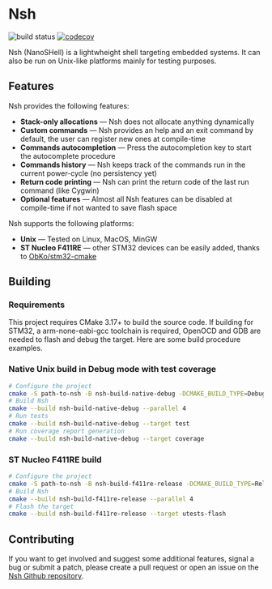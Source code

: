 # Nsh
![build status](https://github.com/juliencombattelli/nsh/workflows/Build%20&%20Tests/badge.svg)
[![codecov](https://codecov.io/gh/juliencombattelli/nsh/branch/main/graph/badge.svg?token=0L5KEeuCMn)](https://codecov.io/gh/juliencombattelli/nsh)

Nsh (NanoSHell) is a lightwheight shell targeting embedded systems.
It can also be run on Unix-like platforms mainly for testing purposes.

## Features

Nsh provides the following features:
- **Stack-only allocations** — Nsh does not allocate anything dynamically
- **Custom commands** — Nsh provides an help and an exit command by default, the user can register new ones at compile-time
- **Commands autocompletion** — Press the autocompletion key to start the autocomplete procedure
- **Commands history** — Nsh keeps track of the commands run in the current power-cycle (no persistency yet)
- **Return code printing** — Nsh can print the return code of the last run command (like Cygwin)
- **Optional features** — Almost all Nsh features can be disabled at compile-time if not wanted to save flash space

Nsh supports the following platforms:
- **Unix** — Tested on Linux, MacOS, MinGW
- **ST Nucleo F411RE** — other STM32 devices can be easily added, thanks to [ObKo/stm32-cmake](https://github.com/ObKo/stm32-cmake)

## Building

### Requirements

This project requires CMake 3.17+ to build the source code.
If building for STM32, a arm-none-eabi-gcc toolchain is required, OpenOCD and GDB are needed to flash and debug the target.
Here are some build procedure examples.

### Native Unix build in Debug mode with test coverage

```bash
# Configure the project
cmake -S path-to-nsh -B nsh-build-native-debug -DCMAKE_BUILD_TYPE=Debug -DENABLE_COVERAGE=ON
# Build Nsh
cmake --build nsh-build-native-debug --parallel 4
# Run tests
cmake --build nsh-build-native-debug --target test
# Run coverage report generation
cmake --build nsh-build-native-debug --target coverage
```

### ST Nucleo F411RE build

```bash
# Configure the project
cmake -S path-to-nsh -B nsh-build-f411re-release -DCMAKE_BUILD_TYPE=Release -DCMAKE_TOOLCHAIN_FILE=cmake/Toolchains/Stm32Gcc.cmake -DNSH_PLATFORM_NAME=Stm32NucleoF411RE
# Build Nsh
cmake --build nsh-build-f411re-release --parallel 4
# Flash the target
cmake --build nsh-build-f411re-release --target utests-flash
```

## Contributing

If you want to get involved and suggest some additional features, signal a bug or submit a patch, please create a pull request or open an issue on the [Nsh Github repository](https://github.com/juliencombattelli/nsh).
